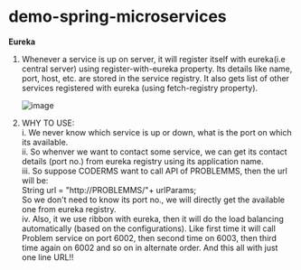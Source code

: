 # demo-spring-microservices
**Eureka**

1. Whenever a service is up on server, it will register itself with eureka(i.e central server) using register-with-eureka property. Its details like name, port, host, etc. are stored in the service registry.
   It also gets list of other services registered with eureka (using fetch-registry property).
   
   ![image](https://user-images.githubusercontent.com/68026750/147881991-bde35b28-9f5b-4e73-b597-187594b81721.png)

2. WHY TO USE:  
  i. We never know which service is up or down, what is the port on which its available.   
  ii. So whenver we want to contact some service, we can get its contact details (port no.) from eureka registry using its application name.  
  iii. So suppose CODERMS want to call API of PROBLEMMS, then the url will be:  
      String url = "http://PROBLEMMS/"+ urlParams;  
      So we don't need to know its port no., we will directly get the available one from eureka registry.  
  iv. Also, it we use ribbon with eureka, then it will do the load balancing automatically (based on the configurations). Like first time it will call Problem service on port 6002, then second time on 6003, then third time again on 6002 and so on in alternate order. And this all with just one line URL!! 
      
